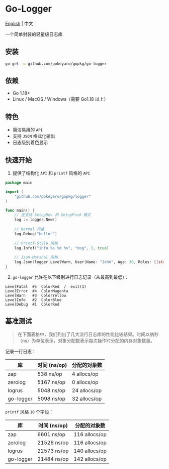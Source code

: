 # Go-Logger

[English](README.md) | 中文

一个简单封装的轻量级日志库


## 安装

```bash
go get -u github.com/pokeyaro/gopkg/go-logger
```


## 依赖

- Go 1.18+
- Linux / MacOS / Windows（需要 Go1.18 以上）


## 特色

- 简洁易用的 `API`
- 支持 `JSON` 格式化输出
- 日志级别着色显示


## 快速开始

1. 提供了结构化 `API` 和 `printf` 风格的 `API`

```go
package main

import (
	"github.com/pokeyaro/gopkg/logger"
)

func main() {
	// 还支持 SetupDev 和 SetupProd 模式
	log := logger.New()
	
	// Normal 风格
	log.Debug("hello~")
	
	// Printf-Style 风格
	log.Infof("info %s %d %v", "msg", 1, true)
	
	// Json-Marshal 风格
	log.Json(logger.LevelWarn, User{Name: "John", Age: 30, Roles: []string{"Admin", "User"}})
}
```

2. `go-logger` 允许在以下级别进行日志记录（从最高到最低）：

```textmate
LevelFatal  #5  ColorRed  /  exit(1)
LevelError  #4  ColorMagenta
LevelWarn   #3  ColorYellow
LevelInfo   #2  ColorBlue
LevelDebug  #1  ColorRed
```


## 基准测试

> 在下面表格中，我们列出了几大流行日志库的性能比较结果。时间以纳秒（ns）为单位表示，对象分配数表示每次操作时分配的内存对象数量。

记录一行日志：

| 库         | 时间 (ns/op) | 分配的对象数        |
|-----------|--------------|-------------------|
| zap       | 538 ns/op    | 4 allocs/op       |
| zerolog   | 5167 ns/op   | 0 allocs/op       |
| logrus    | 5048 ns/op   | 24 allocs/op      |
| go-logger | 5098 ns/op   | 32 allocs/op      |

`printf` 风格 `10` 个字段：

| 库         | 时间 (ns/op)  | 分配的对象数       |
|-----------|---------------|------------------|
| zap       | 6601 ns/op    | 116 allocs/op    |
| zerolog   | 21526 ns/op   | 116 allocs/op    |
| logrus    | 22573 ns/op   | 140 allocs/op    |
| go-logger | 21484 ns/op   | 142 allocs/op    |
